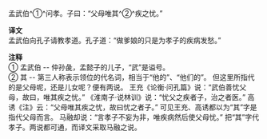 孟武伯^①^问孝。子曰：“父母唯其^②^疾之忧。”  

**译文**  
孟武伯向孔子请教孝道。孔子道：“做爹娘的只是为孝子的疾病发愁。”  

**注释**  
① 孟武伯 -- 仲孙彘，孟懿子的儿子，“武”是谥号。  
② 其 -- 第三人称表示领位的代名词，相当于“他的”、“他们的”。 但这里所指代的是父母呢，还是儿女呢？便有两说。 王充《论衡·问孔篇》说：“武伯善忧父母，故曰，唯其疾之忧。” 《淮南子·说林训》说：“忧父之疾者子，治之者医。” 高诱《注》云：“父母唯其疾之忧，故曰忧之者子。” 可见王充、高诱都以为“其”字是指代父母而言。 马融却说：“言孝子不妄为非，唯疾病然后使父母忧。” 把“其”字代孝子。两说都可通，而译文采取马融之说。
